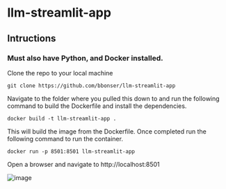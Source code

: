 # llm-streamlit-app
## Intructions
### Must also have Python, and Docker installed.

Clone the repo to your local machine

```git clone https://github.com/bbonser/llm-streamlit-app```

Navigate to the folder where you pulled this down to and run the following command to build the Dockerfile and install the dependencies.

```docker
docker build -t llm-streamlit-app .
```
This will build the image from the Dockerfile.
Once completed run the following command to run the container.

```docker
docker run -p 8501:8501 llm-streamlit-app
```
Open a browser and navigate to http://localhost:8501

![image](https://github.com/bbonser/llm-streamlit-app/assets/26509652/114c7b91-864e-40b4-b659-a69c17b1c7d8)
